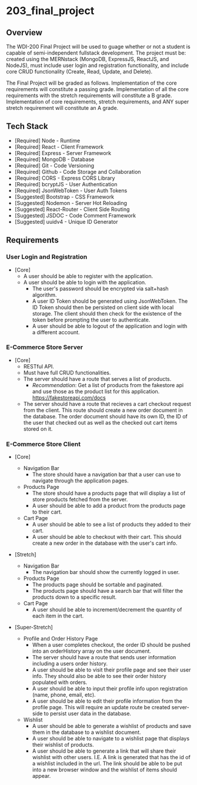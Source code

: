 # 203_final_project

## Overview

The WDI-200 Final Project will be used to guage whether or not a student is capable of semi-independent fullstack development. The project must be: created using the MERNstack (MongoDB, ExpressJS, ReactJS, and NodeJS), must include user login and registration functionality, and include core CRUD functionality (Create, Read, Update, and Delete).

The Final Project will be graded as follows. Implementation of the core requirements will constitute a passing grade. Implementation of all the core requirements with the stretch requirements will constitute a B grade. Implementation of core requirements, stretch requirements, and ANY super stretch requirement will constitute an A grade.

## Tech Stack

- [Required] Node - Runtime
- [Required] React - Client Framework
- [Required] Express - Server Framework
- [Required] MongoDB - Database
- [Required] Git - Code Versioning
- [Required] Github - Code Storage and Collaboration
- [Required] CORS - Express CORS Library
- [Required] bcryptJS - User Authentication
- [Required] JsonWebToken - User Auth Tokens
- [Suggested] Bootstrap - CSS Framework
- [Suggested] Nodemon - Server Hot Reloading
- [Suggested] React-Router - Client Side Routing
- [Suggested] JSDOC - Code Comment Framework
- [Suggested] uuidv4 - Unique ID Generator

## Requirements

### User Login and Registration

- [Core] 
  - A user should be able to register with the application.
  - A user should be able to login with the application.
	- The user's password should be encrypted via salt+hash algorithm.
	- A user ID Token should be generated using JsonWebToken. The ID Token should then be persisted on client side with local storage. The client should then check for the existence of the token before prompting the user to authenticate.
	- A user should be able to logout of the application and login with a different account.

### E-Commerce Store Server

- [Core]
	- RESTful API.
 	- Must have full CRUD functionalities. 	
	- The server should have a route that serves a list of products.
		- _Recommendation_: Get a list of products from the fakestore api and use those as the product list for this application. https://fakestoreapi.com/docs
	- The server should have a route that recieves a cart checkout request from the client. This route should create a new order document in the database. The order document should have its own ID, the ID of the user that checked out as well as the checked out cart items stored on it.
	
### E-Commerce Store Client

- [Core]
	- Navigation Bar	
		- The store should have a navigation bar that a user can use to navigate through the application pages.
	- Products Page
		- The store should have a products page that will display a list of store products fetched from the server. 
		- A user should be able to add a product from the products page to their cart.
	- Cart Page
		- A user should be able to see a list of products they added to their cart.
		- A user should be able to checkout with their cart. This should create a new order in the database with the user's cart info. 

- [Stretch] 
	- Navigation Bar	
		- The navigation bar should show the currently logged in user.
	- Products Page
		- The products page should be sortable and paginated.
		- The products page should have a search bar that will filter the products down to a specific result.
	- Cart Page
		- A user should be able to increment/decrement the quantity of each item in the cart.

- [Super-Stretch]
	- Profile and Order History Page
		- When a user completes checkout, the order ID should be pushed into an orderHistory array on the user document. 
		- The server should have a route that sends user information including a users order history. 
		- A user should be able to visit their profile page and see their user info. They should also be able to see their order history populated with orders.
		- A user should be able to input their profile info upon registration (name, phone, email, etc).
		- A user should be able to edit their profile information from the profile page. This will require an update route be created server-side to persist user data in the database.
	- Wishlist
		- A user should be able to generate a wishlist of products and save them in the database to a wishlist document.
		- A user should be able to navigate to a wishlist page that displays their wishlist of products.
		- A user should be able to generate a link that will share their wishlist with other users. I.E. A link is generated that has the id of a wishlist included in the url. The link should be able to be put into a new browser window and the wishlist of items should appear.

